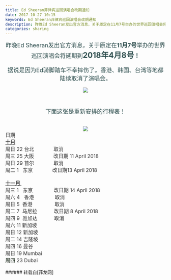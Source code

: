 ```yaml
---
title: Ed Sheeran菲律宾巡回演唱会改期通知
date: 2017-10-27 10:15
keywords: Ed Sheeran菲律宾巡回演唱会改期通知
description: 昨晚Ed Sheeran发出官方消息，关于原定在11月7号举办的世界巡回演唱会将延期到2018年4月8号！据说是因为Ed骑脚踏车不幸摔伤了。香港、韩国、台湾等地都陆续取消了演唱会。下面这张是重新安排的行程表！日期十月                                               周日 22 台北              取消周三 25 大阪              改日期 11 April 2018周日 29 首尔              取消周二 1   东京              改日期13 April 2018十一月                                                 周三 1   东京               改日期 14 April 2018周六 4   香港               取消周日 5  香港                取消周二 7  马尼拉            改日期 8 April 2018周四 9  雅加达            取消                  周六 11 新加坡周日 12 新加坡                            周二 14 吉隆坡     周四 16 曼谷周日 19 Mumbai                  周四 23 Dubai
categories: sharing
---
```

<td class="t_f" id="postmessage_949612">

<div align="center"><font size="4"><font color="#2f4f4f">昨晚Ed Sheeran发出官方消息，关于原定在<strong>11月7号</strong>举办的世界巡回演唱会将延期到</font></font><strong><font size="5"><font color="#2f4f4f">2018年4月8号</font></font><font size="4"><font color="#2f4f4f">！</font></font></strong></div><br/>
<div align="center"><font size="4"><font color="#2f4f4f">据说是因为Ed骑脚踏车不幸摔伤了。香港、韩国、台湾等地都陆续取消了演唱会。</font></font></div><br/>
<div align="center"><font size="4"><font color="#2f4f4f">

<img aid="659725" data-cf-modified-2b3550f481dc61f0e86d250f-="" file="data/attachment/forum/201710/27/100703hxxvfl3484u7793k.jpg.thumb.jpg" id="aimg_659725" inpost="1" onclick="" onmouseover="" src="http://www.flw.ph/data/attachment/forum/201710/27/100703hxxvfl3484u7793k.jpg" style="cursor:pointer" zoomfile="data/attachment/forum/201710/27/100703hxxvfl3484u7793k.jpg"/>


</font></font></div><br/>
<div align="center"><font size="4"><font color="#2f4f4f">下面这张是重新安排的行程表！</font></font></div><br/>
<br/>
<div align="center">

<img aid="659726" data-cf-modified-2b3550f481dc61f0e86d250f-="" file="data/attachment/forum/201710/27/100705pdh9e64zhgfzf7pr.jpg.thumb.jpg" id="aimg_659726" inpost="1" onclick="" onmouseover="" src="http://www.flw.ph/data/attachment/forum/201710/27/100705pdh9e64zhgfzf7pr.jpg" style="cursor:pointer" zoomfile="data/attachment/forum/201710/27/100705pdh9e64zhgfzf7pr.jpg"/>


</div><div align="center"><div align="left"><font style="color:rgb(51, 51, 51)"><font face="&amp;quot;"><font style="font-size:15.6px">日期<br/>
<strong><u>十月</u> </strong>                                              <br/>
周日 22 台北              取消<br/>
周三 25 大阪              改日期 11 April 2018<br/>
周日 29 首尔              取消<br/>
周二 1   东京              改日期13 April 2018</font></font></font></div><div align="left"><font style="color:rgb(51, 51, 51)"><font face="&amp;quot;"><font style="font-size:15.6px"><br/>
</font></font></font></div><div align="left"><font style="color:rgb(51, 51, 51)"><font face="&amp;quot;"><font style="font-size:15.6px"><strong><u>十一月 </u></strong>                                                <br/>
周三 1   东京               改日期 14 April 2018<br/>
周六 4   香港               取消<br/>
周日 5  香港                取消<br/>
周二 7  马尼拉            改日期 8 April 2018</font></font></font></div><div align="left"><font style="color:rgb(51, 51, 51)"><font face="&amp;quot;"><font style="font-size:15.6px">周四 9  雅加达            取消                  <br/>
周六 11 新加坡<br/>
周日 12 新加坡                            <br/>
周二 14 吉隆坡     <br/>
周四 16 曼谷<br/>
周日 19 Mumbai                  <br/>
</font></font></font><font face="&amp;quot;"><font style="font-size:15.6px"><font color="#001000">周四</font></font></font><font style="color:rgb(51, 51, 51)"><font face="&amp;quot;"><font style="font-size:15.6px"> 23 Dubai</font></font></font></div></div><br/>
</td>
###### 转载自[菲龙网]